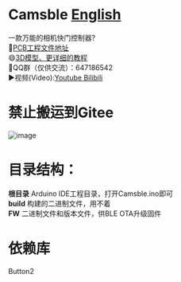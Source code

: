 # Camsble  [English](https://github.com/RealCorebb/bbPOV-P/blob/main/README_EN.md "English")
一款万能的相机快门控制器?  
🔗[PCB工程文件地址](https://oshwhub.com/Corebb/bbpov-mcu_copy_copy_copy "PCB工程文件地址")  
😄[3D模型、更详细的教程](https://www.afdian.net/@kuruibb "3D模型、更详细的教程")  
🐧QQ群（仅供交流）：647186542  
▶️视频(Video):[Youtube](https://www.youtube.com/watch?v=G8VFFY1esYg "Youtube")[ Bilibili](https://www.bilibili.com/video/BV1Wy4y1a7t6 " Bilibili")  
# 禁止搬运到Gitee  
![image](https://github.com/RealCorebb/Camsble/blob/main/assets/cover.jpg?raw=true)
# 目录结构：
**根目录** Arduino IDE工程目录，打开Camsble.ino即可  
**build** 构建的二进制文件，用不着  
**FW** 二进制文件和版本文件，供BLE OTA升级固件  
# 依赖库 
Button2
